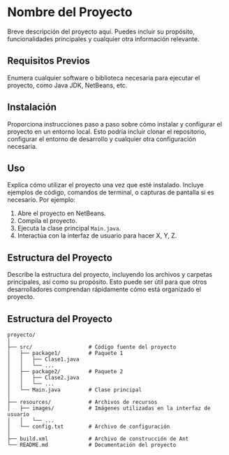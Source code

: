# Nombre del Proyecto

Breve descripción del proyecto aquí. Puedes incluir su propósito, funcionalidades principales y cualquier otra información relevante.

## Requisitos Previos

Enumera cualquier software o biblioteca necesaria para ejecutar el proyecto, como Java JDK, NetBeans, etc.

## Instalación

Proporciona instrucciones paso a paso sobre cómo instalar y configurar el proyecto en un entorno local. Esto podría incluir clonar el repositorio, configurar el entorno de desarrollo y cualquier otra configuración necesaria.

## Uso

Explica cómo utilizar el proyecto una vez que esté instalado. Incluye ejemplos de código, comandos de terminal, o capturas de pantalla si es necesario. Por ejemplo:

1. Abre el proyecto en NetBeans.
2. Compila el proyecto.
3. Ejecuta la clase principal `Main.java`.
4. Interactúa con la interfaz de usuario para hacer X, Y, Z.

## Estructura del Proyecto

Describe la estructura del proyecto, incluyendo los archivos y carpetas principales, así como su propósito. Esto puede ser útil para que otros desarrolladores comprendan rápidamente cómo está organizado el proyecto.

## Estructura del Proyecto

```plaintext
proyecto/
│
├── src/                  # Código fuente del proyecto
│   ├── package1/         # Paquete 1
│   │   ├── Clase1.java
│   │   └── ...
│   ├── package2/         # Paquete 2
│   │   ├── Clase2.java
│   │   └── ...
│   └── Main.java         # Clase principal
│
├── resources/            # Archivos de recursos
│   ├── images/           # Imágenes utilizadas en la interfaz de usuario
│   │   └── ...
│   └── config.txt        # Archivo de configuración
│
├── build.xml             # Archivo de construcción de Ant
└── README.md             # Documentación del proyecto

